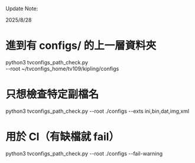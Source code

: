 Update Note:

2025/8/28
# 進到有 configs/ 的上一層資料夾
python3 tvconfigs_path_check.py \
  --root ~/tvconfigs_home/tv109/kipling/configs

# 只想檢查特定副檔名
python3 tvconfigs_path_check.py --root ./configs --exts ini,bin,dat,img,xml

# 用於 CI（有缺檔就 fail）
python3 tvconfigs_path_check.py --root ./configs --fail-warning

